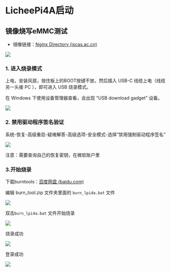 # LicheePi4A启动

## 镜像烧写eMMC测试

- 镜像链接：[Nginx Directory (iscas.ac.cn)](https://mirror.iscas.ac.cn/revyos/extra/images/lpi4a/20240720/)

![](../../images/setup4a1.png)
### 1. 进入烧录模式

上电，安装风扇，按住板上的BOOT按键不放，然后插入 USB-C 线缆上电（线缆另一头接 PC ），即可进入 USB 烧录模式。

在 Windows 下使用设备管理器查看，会出现 “USB download gadget” 设备。

![](../../images/setup4a2.png)
### 2. 禁用驱动程序签名验证

系统-恢复-高级重启-疑难解答-高级选项-安全模式-选择“禁用强制驱动程序签名”

![](../../images/setup4a3.png)

注意：需要查询自己的恢复密钥，在微软账户里


### 3.开始烧录

下载burntools：[百度网盘 (baidu.com)](https://pan.baidu.com/e/1xH56ZlewB6UOMlke5BrKWQ)


编辑 burn_tool.zip 文件夹里面的 `burn_lpi4a.bat` 文件

![](../../images/setup4a4.png)

双击`burn_lpi4a.bat` 文件开始烧录

![](../../images/setup4a5.png)

烧录成功

![](../../images/setup4a6.png)

登录成功

![](../../images/setup4a7.png)